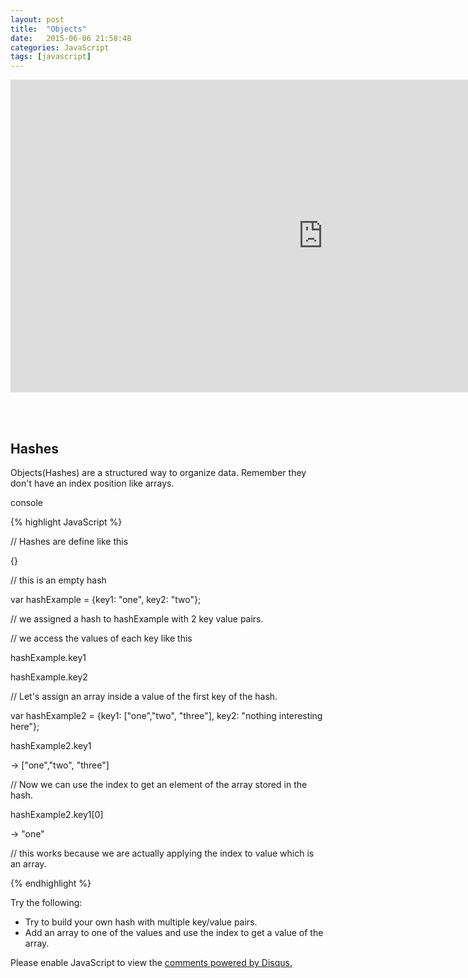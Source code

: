 ```yaml
---
layout: post
title:  "Objects"
date:   2015-06-06 21:58:48
categories: JavaScript
tags: [javascript]
---
```


<iframe src="https://player.vimeo.com/video/130000654" width="1000" height="500" frameborder="0" webkitallowfullscreen mozallowfullscreen allowfullscreen></iframe>

<br><br>

<div class="not-on-video">
  <h2>Hashes</h2>
  <p>Objects(Hashes) are a structured way to organize data.  Remember they don't have an index position like arrays.</p>
</div>


console

{% highlight JavaScript %}

// Hashes are define like this

{}

// this is an empty hash

var hashExample = {key1: "one", key2: "two"};

// we assigned a hash to hashExample with 2 key value pairs.

// we access the values of each key like this

hashExample.key1

hashExample.key2

// Let's assign an array inside a value of the first key of the hash.

var hashExample2 = {key1: ["one","two", "three"], key2: "nothing interesting here"};

hashExample2.key1

-> ["one","two", "three"]

// Now we can use the index to get an element of the array stored in the hash.

hashExample2.key1[0]

-> "one"

// this works because we are actually applying the index to value which is an array.


{% endhighlight %}

<p>Try the following:</p>
<ul>
  <li>Try to build your own hash with multiple key/value pairs.</li>
  <li>Add an array to one of the values and use the index to get a value of the array.</li>
</ul>


<div id="disqus_thread"></div>
<script type="text/javascript">
    /* * * CONFIGURATION VARIABLES * * */
    var disqus_shortname = 'devschool';

    /* * * DON'T EDIT BELOW THIS LINE * * */
    (function() {
        var dsq = document.createElement('script'); dsq.type = 'text/javascript'; dsq.async = true;
        dsq.src = '//' + disqus_shortname + '.disqus.com/embed.js';
        (document.getElementsByTagName('head')[0] || document.getElementsByTagName('body')[0]).appendChild(dsq);
    })();
</script>
<noscript>Please enable JavaScript to view the <a href="https://disqus.com/?ref_noscript" rel="nofollow">comments powered by Disqus.</a></noscript>
